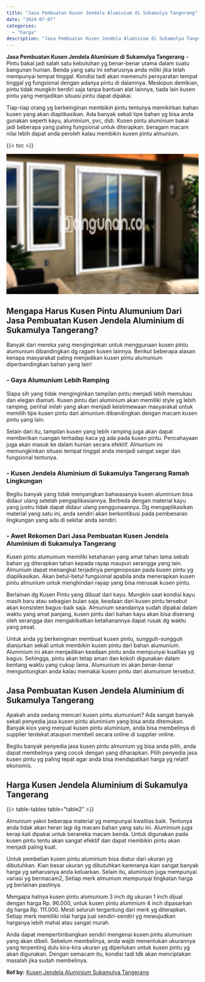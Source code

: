```yaml
---
title: "Jasa Pembuatan Kusen Jendela Aluminium di Sukamulya Tangerang"
date: "2024-07-07"
categories: 
  - "harga"
description: "Jasa Pembuatan Kusen Jendela Aluminium di Sukamulya Tangerang. Anda dapat mempertimbangkan sendiri mengenai kusen pintu alumunium yang akan dibeli. Sebelum m..."
---
```


**Jasa Pembuatan Kusen Jendela Aluminium di Sukamulya Tangerang** – Pintu bakal jadi salah satu kebutuhan yg benar-benar utama dalam suatu bangunan hunian. Benda yang satu ini seharusnya anda miliki jika telah mempunyai tempat tinggal. Kondisi tadi akan memenuhi persyaratan tempat tinggal yg fungsional dengan adanya pintu di dalamnya. Meskipun demikian, pintu tidak mungkin berdiri saja tanpa bantuan alat lainnya, tiada lain kusen pintu yang menjadikan situasi pintu dapat dipakai.

Tiap-tiap orang yg berkeinginan membikin pintu tentunya memikirkan bahan kusen yang akan diaplikasikan. Ada banyak sekali tipe bahan yg bisa anda gunakan seperti kayu, aluminium, pvc, dsb. Kusen pintu aluminium bakal jadi beberapa yang paling fungsional untuk diterapkan. beragam macam nilai lebih dapat anda peroleh kalau membikin kusen pintu almunium.

{{< toc >}}

![Jasa Pembuatan Kusen Jendela Aluminium di Sukamulya Tangerang](/images/harga-kusen-jendela-alumunium-30.png)

## Mengapa Harus Kusen Pintu Alumunium Dari Jasa Pembuatan Kusen Jendela Aluminium di Sukamulya Tangerang?

Banyak dari mereka yang menginginkan untuk menggunaan kusen pintu alumunium dibandingkan dg ragam kusen lainnya. Berikut beberapa alasan kenapa masyarakat paling menjadikan kusen pintu alumunium diperbandingkan bahan yang lain!

### \- Gaya Alumunium Lebih Ramping

Siapa sih yang tidak menginginkan tampilan pintu menjadi lebih memukau dan elegan diamati. Kusen pintu dari aluminium akan memiliki style yg lebih ramping, perihal inilah yang akan menjadi keistimewaan masyarakat untuk memilih tipe kusen pintu dari almunium dibandingkan dengan macam kusen pintu yang lain.

Selain dari itu, tampilan kusen yang lebih ramping juga akan dapat memberikan ruangan terhadap kaca yg ada pada kusen pintu. Pencahayaan juga akan masuk ke dalam hunian secara efektif. Almunium ini memungkinkan situasi tempat tinggal anda menjadi sangat segar dan fungsional tentunya.

### \- Kusen Jendela Aluminium di Sukamulya Tangerang Ramah Lingkungan

Begitu banyak yang tidak menyangkan bahwasanya kusen aluminium bisa didaur ulang setelah pengaplikasiannya. Berbeda dengan material kayu yang justru tidak dapat didaur ulang penggunaannya. Dg mengaplikasikan material yang satu ini, anda sendiri akan berkontibusi pada pembenaran lingkungan yang ada di sekitar anda sendiri.

### \- Awet Rekomen Dari Jasa Pembuatan Kusen Jendela Aluminium di Sukamulya Tangerang

Kusen pintu alumunium memiliki ketahanan yang amat tahan lama sebab bahan yg diterapkan tahan kepada rayap maupun serangga yang lain. Almunium dapat menangkal terjadinya pengeroposan pada kusen pintu yg diaplikasikan. Akan betul-betul fungsional apabila anda menerapkan kusen pintu almunium untuk menghindari rayap yang bisa merusak kusen pintu.

Berlainan dg Kusen Pintu yang dibuat dari kayu. Mungkin saat kondisi kayu masih baru atau sebagian bulan saja, keadaan dari kusen pintu tersebut akan konsisten bagus-baik saja. Almunium seandainya sudah dipakai dalam waktu yang amat panjang, kusen pintu dari bahan kayu akan bisa diserang oleh serangga dan mengakibatkan ketahanannya dapat rusak dg waktu yang pesat.

Untuk anda yg berkeinginan membuat kusen pintu, sungguh-sungguh dianjurkan sekali untuk membikin kusen pintu dari bahan alumunium. Aluminium ini akan menjadikan keadaan pintu anda mempunyai kualitas yg bagus. Sehingga, pintu akan tetap aman dan kokoh digunakan dalam bentang waktu yang cukup lama. Alumunium ini akan benar-benar menguntungkan anda kalau memakai kusen pintu dari alumunium tersebut.

## Jasa Pembuatan Kusen Jendela Aluminium di Sukamulya Tangerang

Apakah anda sedang mencari kusen pintu alumunium? Ada sangat banyak sekali penyedia jasa kusen pintu aluminium yang bisa anda ditemukan. Banyak kios yang menjual kusen pintu aluminium, anda bisa membelinya di supplier terdekat ataupun membeli secara online di supplier online.

Begitu banyak penyedia jasa kusen pintu almunium yg bisa anda pilih, anda dapat membelinya yang cocok dengan yang diharapkan. Pilih penyedia jasa kusen pintu yg paling tepat agar anda bisa mendapatkan harga yg relatif ekonomis.

## Harga Kusen Jendela Aluminium di Sukamulya Tangerang

{{< table-tables table="table2" >}}

Almunium yakni beberapa material yg mempunyai kwalitas baik. Tentunya anda tidak akan heran lagi dg macam bahan yang satu ini. Aluminium juga kerap kali dipakai untuk beraneka macam benda. Untuk digunakan pada kusen pintu tentu akan sangat efektif dan dapat membikin pintu akan menjadi paling kuat.

Untuk pembelian kusen pintu aluminium bisa diatur dari ukuran yg dibutuhkan. Kian besar ukuran yg dibutuhkan karenanya kian sangat banyak harga yg seharusnya anda keluarkan. Selain itu, aluminium juga mempunyai variasi yg bermacam2, Setiap merk almunium mempunyai tingkatan harga yg berlainan pastinya.

Mengapa halnya kusen pintu alumunium 3 inch dg ukuran 1 inch dijual dengan harga Rp. 96.000, untuk kusen pintu aluminium 4 inch dipasarkan dg harga Rp. 111.000. Mesti seluruh tergantung dari merk yg diterapkan. Setiap merk memiliki nilai harga jual sendiri-sendiri yg mewujudkan harganya lebih mahal atau sangat murah.

Anda dapat mempertimbangkan sendiri mengenai kusen pintu alumunium yang akan dibeli. Sebelum membelinya, anda wajib menentukan ukurannya yang terpenting dulu kira-kira ukuran yg diperlukan untuk kusen pintu yg akan digunakan. Dengan semacam itu, kondisi tadi tdk akan menciptakan masalah jika sudah membelinya.

**Ref by:** [Kusen Jendela Aluminium Sukamulya Tangerang](https://id.wikipedia.org/wiki/Kusen)

